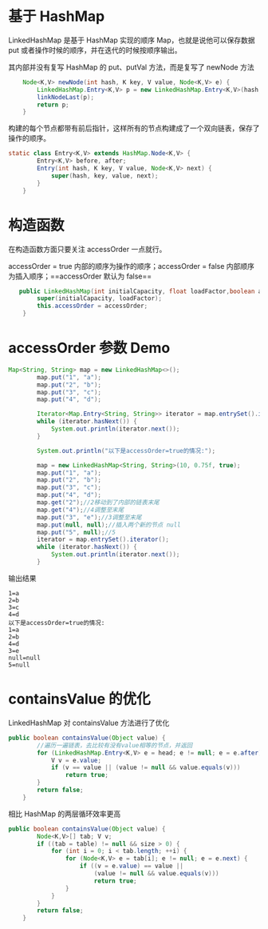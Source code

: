 # 基于 HashMap

LinkedHashMap 是基于 HashMap 实现的顺序 Map，也就是说他可以保存数据 put 或者操作时候的顺序，并在迭代的时候按顺序输出。

其内部并没有复写 HashMap 的 put、putVal 方法，而是复写了 newNode 方法

```java
    Node<K,V> newNode(int hash, K key, V value, Node<K,V> e) {
        LinkedHashMap.Entry<K,V> p = new LinkedHashMap.Entry<K,V>(hash, key, value, e);
        linkNodeLast(p);
        return p;
    }
```

构建的每个节点都带有前后指针，这样所有的节点构建成了一个双向链表，保存了操作的顺序。

```java
static class Entry<K,V> extends HashMap.Node<K,V> {
        Entry<K,V> before, after;
        Entry(int hash, K key, V value, Node<K,V> next) {
            super(hash, key, value, next);
        }
    }
```

# 构造函数

在构造函数方面只要关注 accessOrder 一点就行。

accessOrder = true 内部的顺序为操作的顺序；accessOrder = false 内部顺序为插入顺序；==accessOrder 默认为 false==

```java
   public LinkedHashMap(int initialCapacity, float loadFactor,boolean accessOrder) {
        super(initialCapacity, loadFactor);
        this.accessOrder = accessOrder;
    }
```

# accessOrder  参数 Demo

```java
Map<String, String> map = new LinkedHashMap<>();
        map.put("1", "a");
        map.put("2", "b");
        map.put("3", "c");
        map.put("4", "d");

        Iterator<Map.Entry<String, String>> iterator = map.entrySet().iterator();
        while (iterator.hasNext()) {
            System.out.println(iterator.next());
        }

        System.out.println("以下是accessOrder=true的情况:");

        map = new LinkedHashMap<String, String>(10, 0.75f, true);
        map.put("1", "a");
        map.put("2", "b");
        map.put("3", "c");
        map.put("4", "d");
        map.get("2");//2移动到了内部的链表末尾
        map.get("4");//4调整至末尾
        map.put("3", "e");//3调整至末尾
        map.put(null, null);//插入两个新的节点 null
        map.put("5", null);//5
        iterator = map.entrySet().iterator();
        while (iterator.hasNext()) {
            System.out.println(iterator.next());
        }
```



输出结果

```shell
1=a
2=b
3=c
4=d
以下是accessOrder=true的情况:
1=a
2=b
4=d
3=e
null=null
5=null
```



# containsValue 的优化

LinkedHashMap 对 containsValue 方法进行了优化

```java
public boolean containsValue(Object value) {
        //遍历一遍链表，去比较有没有value相等的节点，并返回
        for (LinkedHashMap.Entry<K,V> e = head; e != null; e = e.after) {
            V v = e.value;
            if (v == value || (value != null && value.equals(v)))
                return true;
        }
        return false;
    }
```

相比 HashMap 的两层循环效率更高

```java
public boolean containsValue(Object value) {
        Node<K,V>[] tab; V v;
        if ((tab = table) != null && size > 0) {
            for (int i = 0; i < tab.length; ++i) {
                for (Node<K,V> e = tab[i]; e != null; e = e.next) {
                    if ((v = e.value) == value ||
                        (value != null && value.equals(v)))
                        return true;
                }
            }
        }
        return false;
    }
```





